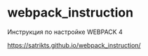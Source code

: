 # webpack_instruction
Инструкция по настройке WEBPACK 4

https://satrikts.github.io/webpack_instruction/

